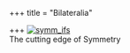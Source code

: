 +++
title = "Bilateralia"

+++
[![symm\_ifs](https://i1.wp.com/farm3.static.flickr.com/2710/4066192274_5d3480aaab.jpg)](http://www.flickr.com/photos/24766652@N05/4066192274/ "symm_ifs by somasushma, on Flickr")  
The cutting edge of Symmetry
